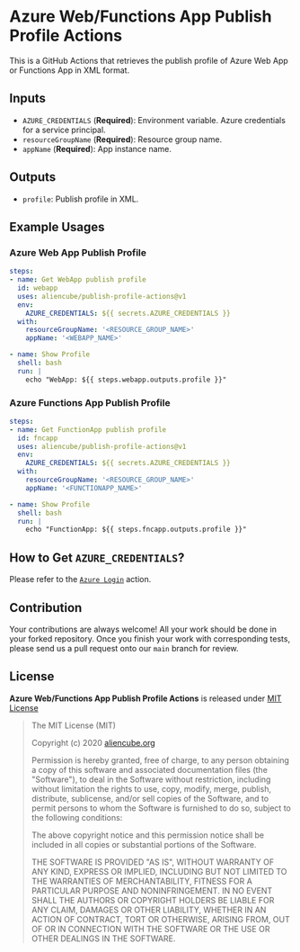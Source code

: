 # Azure Web/Functions App Publish Profile Actions #

This is a GitHub Actions that retrieves the publish profile of Azure Web App or Functions App in XML format.


## Inputs ##

* `AZURE_CREDENTIALS` (**Required**): Environment variable. Azure credentials for a service principal.
* `resourceGroupName` (**Required**): Resource group name.
* `appName` (**Required**): App instance name.


## Outputs ##

* `profile`: Publish profile in XML.


## Example Usages ##

### Azure Web App Publish Profile ###

```yaml
steps:
- name: Get WebApp publish profile
  id: webapp
  uses: aliencube/publish-profile-actions@v1
  env:
    AZURE_CREDENTIALS: ${{ secrets.AZURE_CREDENTIALS }}
  with:
    resourceGroupName: '<RESOURCE_GROUP_NAME>'
    appName: '<WEBAPP_NAME>'

- name: Show Profile
  shell: bash
  run: |
    echo "WebApp: ${{ steps.webapp.outputs.profile }}"
```


### Azure Functions App Publish Profile ###

```yaml
steps:
- name: Get FunctionApp publish profile
  id: fncapp
  uses: aliencube/publish-profile-actions@v1
  env:
    AZURE_CREDENTIALS: ${{ secrets.AZURE_CREDENTIALS }}
  with:
    resourceGroupName: '<RESOURCE_GROUP_NAME>'
    appName: '<FUNCTIONAPP_NAME>'

- name: Show Profile
  shell: bash
  run: |
    echo "FunctionApp: ${{ steps.fncapp.outputs.profile }}"
```


## How to Get `AZURE_CREDENTIALS`? ##

Please refer to the [`Azure Login`](https://github.com/marketplace/actions/azure-login#configure-deployment-credentials) action.


## Contribution ##

Your contributions are always welcome! All your work should be done in your forked repository. Once you finish your work with corresponding tests, please send us a pull request onto our `main` branch for review.


## License ##

**Azure Web/Functions App Publish Profile Actions** is released under [MIT License](http://opensource.org/licenses/MIT)

> The MIT License (MIT)
>
> Copyright (c) 2020 [aliencube.org](https://aliencube.org)
> 
> Permission is hereby granted, free of charge, to any person obtaining a copy of this software and associated documentation files (the "Software"), to deal in the Software without restriction, including without limitation the rights to use, copy, modify, merge, publish, distribute, sublicense, and/or sell copies of the Software, and to permit persons to whom the Software is furnished to do so, subject to the following conditions:
> 
> The above copyright notice and this permission notice shall be included in all copies or substantial portions of the Software.
> 
> THE SOFTWARE IS PROVIDED "AS IS", WITHOUT WARRANTY OF ANY KIND, EXPRESS OR IMPLIED, INCLUDING BUT NOT LIMITED TO THE WARRANTIES OF MERCHANTABILITY, FITNESS FOR A PARTICULAR PURPOSE AND NONINFRINGEMENT. IN NO EVENT SHALL THE AUTHORS OR COPYRIGHT HOLDERS BE LIABLE FOR ANY CLAIM, DAMAGES OR OTHER LIABILITY, WHETHER IN AN ACTION OF CONTRACT, TORT OR OTHERWISE, ARISING FROM, OUT OF OR IN CONNECTION WITH THE SOFTWARE OR THE USE OR OTHER DEALINGS IN THE SOFTWARE.
